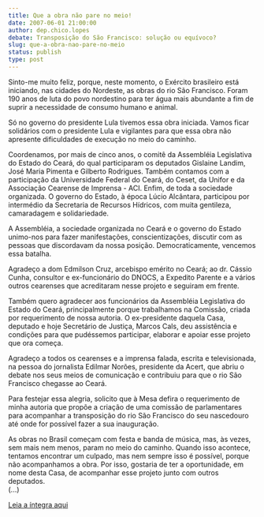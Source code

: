 ```yaml
---
title: Que a obra não pare no meio!
date: 2007-06-01 21:00:00
author: dep.chico.lopes
debate: Transposição do São Francisco: solução ou equívoco?  
slug: que-a-obra-nao-pare-no-meio
status: publish 
type: post
---
```


  
Sinto-me muito feliz, porque, neste momento, o Exército brasileiro está iniciando, nas cidades do Nordeste, as obras do rio São Francisco. Foram 190 anos de luta do povo nordestino para ter água mais abundante a fim de suprir a necessidade de consumo humano e animal.   
  
Só no governo do presidente Lula tivemos essa obra iniciada. Vamos ficar solidários com o presidente Lula e vigilantes para que essa obra não apresente dificuldades de execução no meio do caminho.  
  
Coordenamos, por mais de cinco anos, o comitê da Assembléia Legislativa do Estado do Ceará, do qual participaram os deputados Gislaine Landim, José Maria Pimenta e Gilberto Rodrigues. Também contamos com a participação da Universidade Federal do Ceará, do Ceset, da Unifor e da Associação Cearense de Imprensa - ACI. Enfim, de toda a sociedade organizada. O governo do Estado, à época Lúcio Alcântara, participou por intermédio da Secretaria de Recursos Hídricos, com muita gentileza, camaradagem e solidariedade.  
  
A Assembléia, a sociedade organizada no Ceará e o governo do Estado unimo-nos para fazer manifestações, conscientizações, discutir com as pessoas que discordavam da nossa posição. Democraticamente, vencemos essa batalha.  
  
Agradeço a dom Edmilson Cruz, arcebispo emérito no Ceará; ao dr. Cássio Cunha, consultor e ex-funcionário do DNOCS, a Expedito Parente e a vários outros cearenses que acreditaram nesse projeto e seguiram em frente.  
  
Também quero agradecer aos funcionários da Assembléia Legislativa do Estado do Ceará, principalmente porque trabalhamos na Comissão, criada por requerimento de nossa autoria. O ex-presidente daquela Casa, deputado e hoje Secretário de Justiça, Marcos Cals, deu assistência e condições para que pudéssemos participar, elaborar e apoiar esse projeto que ora começa.  
  
Agradeço a todos os cearenses e a imprensa falada, escrita e televisionada, na pessoa do jornalista Edilmar Norões, presidente da Acert, que abriu o debate nos seus meios de comunicação e contribuiu para que o rio São Francisco chegasse ao Ceará.  
  
Para festejar essa alegria, solicito que à Mesa defira o requerimento de minha autoria que propõe a criação de uma comissão de parlamentares para acompanhar a transposição do rio São Francisco do seu nascedouro até onde for possível fazer a sua inauguração.  
  
As obras no Brasil começam com festa e banda de música, mas, às vezes, sem mais nem menos, param no meio do caminho. Quando isso acontece, tentamos encontrar um culpado, mas nem sempre isso é possível, porque não acompanhamos a obra. Por isso, gostaria de ter a oportunidade, em nome desta Casa, de acompanhar esse projeto junto com outros deputados.  
(...)  
  
[Leia a íntegra aqui](http://www.camara.gov.br/internet/sitaqweb/discursodireto.asp?nuSessao=131.1.53.O)
